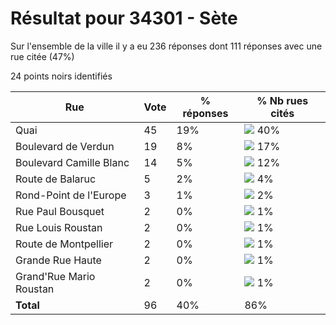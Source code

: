 # Résultat pour 34301 - Sète

Sur l'ensemble de la ville il y a eu 236 réponses dont 111 réponses avec une rue citée (47%)

24 points noirs identifiés

| Rue | Vote | % réponses | % Nb rues cités|
|-----|------|------------|----------------|
| Quai | 45 | 19% | <img src="../../img/bar_40.gif" />&nbsp;40%|
| Boulevard de Verdun | 19 | 8% | <img src="../../img/bar_17.gif" />&nbsp;17%|
| Boulevard Camille Blanc | 14 | 5% | <img src="../../img/bar_12.gif" />&nbsp;12%|
| Route de Balaruc | 5 | 2% | <img src="../../img/bar_4.gif" />&nbsp;4%|
| Rond-Point de l'Europe | 3 | 1% | <img src="../../img/bar_2.gif" />&nbsp;2%|
| Rue Paul Bousquet | 2 | 0% | <img src="../../img/bar_1.gif" />&nbsp;1%|
| Rue Louis Roustan | 2 | 0% | <img src="../../img/bar_1.gif" />&nbsp;1%|
| Route de Montpellier | 2 | 0% | <img src="../../img/bar_1.gif" />&nbsp;1%|
| Grande Rue Haute | 2 | 0% | <img src="../../img/bar_1.gif" />&nbsp;1%|
| Grand'Rue Mario Roustan | 2 | 0% | <img src="../../img/bar_1.gif" />&nbsp;1%|
| **Total** | 96 | 40% | 86%|
